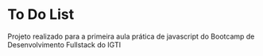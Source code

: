 <h1>To Do List</h1>
<p> Projeto realizado para a primeira aula prática de javascript do Bootcamp de Desenvolvimento Fullstack do IGTI</p>
